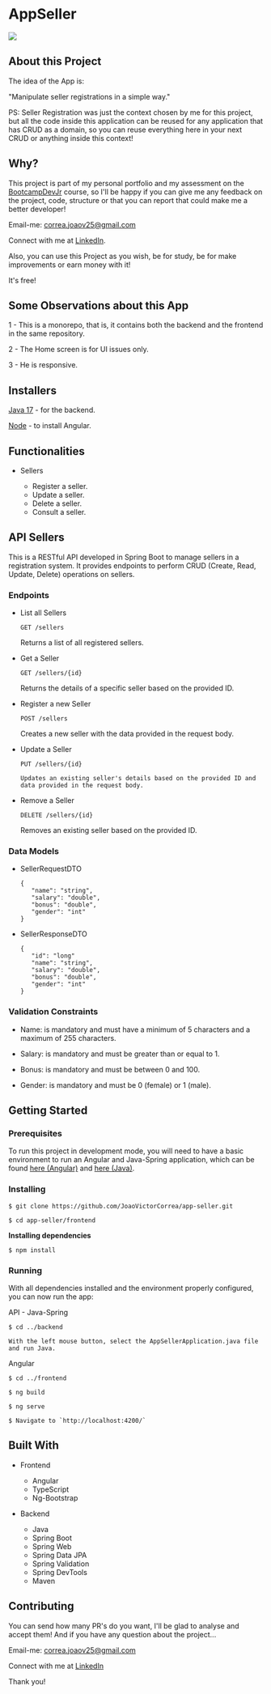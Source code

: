 # AppSeller

![](https://i.imgur.com/mBkemZW.png)

## About this Project

The idea of the App is:

"Manipulate seller registrations in a simple way."

PS: Seller Registration was just the context chosen by me for this project, but all the code inside this application can be reused for any application that has CRUD as a domain, so you can reuse everything here in your next CRUD or anything inside this context!

## Why?

This project is part of my personal portfolio and my assessment on the [BootcampDevJr](https://bootcampdevjr.com/) course, so I'll be happy if you can give me any feedback on the project, code, structure or that you can report that could make me a better developer!

Email-me: correa.joaov25@gmail.com

Connect with me at [LinkedIn](https://www.linkedin.com/in/joaovcorrea/).

Also, you can use this Project as you wish, be for study, be for make improvements or earn money with it!

It's free!

## Some Observations about this App

1 - This is a monorepo, that is, it contains both the backend and the frontend in the same repository.

2 - The Home screen is for UI issues only.

3 - He is responsive.

## Installers

[Java 17](https://www.oracle.com/java/technologies/javase/jdk17-archive-downloads.html) - for the backend.

[Node](https://nodejs.org/en/download) - to install Angular.

## Functionalities

- Sellers

    - Register a seller.
    - Update a seller.
    - Delete a seller.
    - Consult a seller.
    
## API Sellers

This is a RESTful API developed in Spring Boot to manage sellers in a registration system. It provides endpoints to perform CRUD (Create, Read, Update, Delete) operations on sellers.

### Endpoints

- List all Sellers
    ```
    GET /sellers
    ```
    Returns a list of all registered sellers.

- Get a Seller
    ```
    GET /sellers/{id}
    ```
    Returns the details of a specific seller based on the provided ID.

- Register a new Seller
    ```
    POST /sellers
    ```
    Creates a new seller with the data provided in the request body.

- Update a Seller
    ```
    PUT /sellers/{id}
    
    Updates an existing seller's details based on the provided ID and data provided in the request body.
    ```

- Remove a Seller
     ```
    DELETE /sellers/{id}
    ```
    Removes an existing seller based on the provided ID.
    

### Data Models

- SellerRequestDTO
     ```
    {
        "name": "string",
        "salary": "double",
        "bonus": "double",
        "gender": "int"
    }
    ```

- SellerResponseDTO
     ```
    {
        "id": "long"
        "name": "string",
        "salary": "double",
        "bonus": "double",
        "gender": "int"
    }
    ```

### Validation Constraints

- Name: is mandatory and must have a minimum of 5 characters and a maximum of 255 characters.

- Salary: is mandatory and must be greater than or equal to 1.

- Bonus: is mandatory and must be between 0 and 100.

- Gender: is mandatory and must be 0 (female) or 1 (male).

## Getting Started

### Prerequisites

To run this project in development mode, you will need to have a basic environment to run an Angular and Java-Spring application, which can be found [here (Angular)](https://angular.io/quick-start) and [here (Java)](https://www.java.com/en/download/help/windows_manual_download.html).

### Installing

```
$ git clone https://github.com/JoaoVictorCorrea/app-seller.git

$ cd app-seller/frontend
```

**Installing dependencies**

```
$ npm install
```

### Running

With all dependencies installed and the environment properly configured, you can now run the app:

API - Java-Spring
```
$ cd ../backend

With the left mouse button, select the AppSellerApplication.java file and run Java.
```

Angular
```
$ cd ../frontend

$ ng build

$ ng serve

$ Navigate to `http://localhost:4200/`
```

## Built With

- Frontend

    - Angular
    - TypeScript
    - Ng-Bootstrap
    
- Backend

    - Java
    - Spring Boot
    - Spring Web
    - Spring Data JPA
    - Spring Validation
    - Spring DevTools
    - Maven
    
## Contributing

You can send how many PR's do you want, I'll be glad to analyse and accept them! And if you have any question about the project...

Email-me: correa.joaov25@gmail.com

Connect with me at [LinkedIn](https://www.linkedin.com/in/joaovcorrea/)

Thank you!
